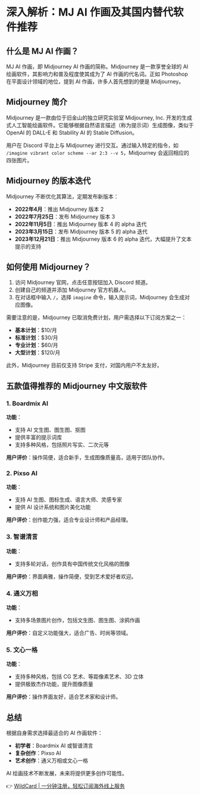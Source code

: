 # 深入解析：MJ AI 作画及其国内替代软件推荐

## 什么是 MJ AI 作画？

MJ AI 作画，即 Midjourney AI 作画的简称。Midjourney 是一款享誉全球的 AI 绘画软件，其影响力和普及程度使其成为了 AI 作画的代名词。正如 Photoshop 在平面设计领域的地位，提到 AI 作画，许多人首先想到的便是 Midjourney。

## Midjourney 简介

Midjourney 是一款由位于旧金山的独立研究实验室 Midjourney, Inc. 开发的生成式人工智能绘画软件。它能够根据自然语言描述（称为提示词）生成图像，类似于 OpenAI 的 DALL-E 和 Stability AI 的 Stable Diffusion。

用户在 Discord 平台上与 Midjourney 进行交互。通过输入特定的指令，如 `/imagine vibrant color scheme --ar 2:3 --v 5`，Midjourney 会返回相应的四张图片。

## Midjourney 的版本迭代

Midjourney 不断优化其算法，定期发布新版本：

- **2022年4月**：推出 Midjourney 版本 2
- **2022年7月25日**：发布 Midjourney 版本 3
- **2022年11月5日**：推出 Midjourney 版本 4 的 alpha 迭代
- **2023年3月15日**：发布 Midjourney 版本 5 的 alpha 迭代
- **2023年12月21日**：推出 Midjourney 版本 6 的 alpha 迭代，大幅提升了文本提示的支持

## 如何使用 Midjourney？

1. 访问 Midjourney 官网，点击任意按钮加入 Discord 频道。
2. 创建自己的频道并添加 Midjourney 官方机器人。
3. 在对话框中输入 `/`，选择 `imagine` 命令，输入提示词，Midjourney 会生成对应图像。

需要注意的是，Midjourney 已取消免费计划，用户需选择以下订阅方案之一：

- **基本计划**：$10/月
- **标准计划**：$30/月
- **专业计划**：$60/月
- **大型计划**：$120/月

此外，Midjourney 目前仅支持 Stripe 支付，对国内用户不太友好。

## 五款值得推荐的 Midjourney 中文版软件

### 1. Boardmix AI

**功能**：
- 支持 AI 文生图、图生图、抠图
- 提供丰富的提示词库
- 支持多种风格，包括照片写实、二次元等

**用户评价**：操作简便，适合新手，生成图像质量高，适用于团队协作。

### 2. Pixso AI

**功能**：
- 支持 AI 生图、图标生成、语言大师、灵感专家
- 提供 AI 设计系统和图片美化功能

**用户评价**：创作能力强，适合专业设计师和产品经理。

### 3. 智谱清言

**功能**：
- 支持多轮对话，创作具有中国传统文化风格的图像

**用户评价**：界面典雅，操作简便，受到艺术爱好者欢迎。

### 4. 通义万相

**功能**：
- 支持多场景图片创作，包括文生图、图生图、涂鸦作画

**用户评价**：自定义功能强大，适合广告、时尚等领域。

### 5. 文心一格

**功能**：
- 支持多种风格，包括 CG 艺术、等距像素艺术、3D 立体
- 提供极致杰作功能，提升图像质量

**用户评价**：操作界面友好，适合艺术家和设计师。

## 总结

根据自身需求选择最适合的 AI 作画软件：

- **初学者**：Boardmix AI 或智谱清言
- **复杂创作**：Pixso AI
- **艺术创作**：通义万相或文心一格

AI 绘画技术不断发展，未来将提供更多创作可能性。

👉 [WildCard | 一分钟注册，轻松订阅海外线上服务](https://bbtdd.com/WildCard)
